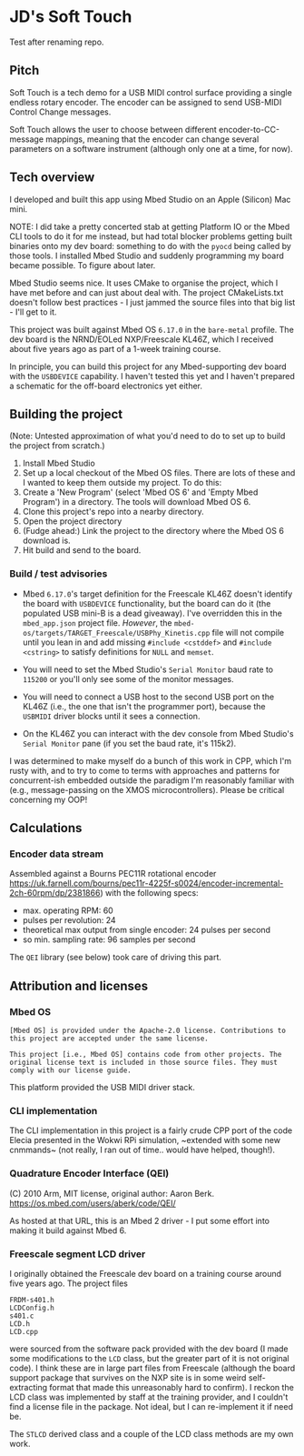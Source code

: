 # JD's Soft Touch 

Test after renaming repo.

## Pitch

Soft Touch is a tech demo for a USB MIDI control surface providing a single endless rotary encoder. The encoder can be assigned to send USB-MIDI Control Change messages.

Soft Touch allows the user to choose between different encoder-to-CC-message mappings, meaning that the encoder can change several parameters on a software instrument (although only one at a time, for now).

## Tech overview 

I developed and built this app using Mbed Studio on an Apple (Silicon) Mac mini. 

NOTE: I did take a pretty concerted stab at getting Platform IO or the Mbed CLI tools to do it for me instead, but had total blocker problems getting built binaries onto my dev board: something to do with the  `pyocd` being called by those tools. I installed Mbed Studio and suddenly programming my board became possible. To figure about later. 

Mbed Studio seems nice. It uses CMake to organise the project, which I have met before and can just about deal with. The project CMakeLists.txt doesn't follow best practices - I just jammed the source files into that big list - I'll get to it.

This project was built against Mbed OS `6.17.0` in the `bare-metal` profile. The dev board is the NRND/EOLed NXP/Freescale KL46Z, which I received about five years ago as part of a 1-week training course.

In principle, you can build this project for any Mbed-supporting dev board with the `USBDEVICE` capability. I haven't tested this yet and I haven't prepared a schematic for the off-board electronics yet either. 

## Building the project

(Note: Untested approximation of what you'd need to do to set up to build the project from scratch.)

1. Install Mbed Studio 
2. Set up a local checkout of the Mbed OS files. There are lots of these and I wanted to keep them outside my project. To do this: 
3. Create a 'New Program' (select 'Mbed OS 6' and 'Empty Mbed Program') in a directory. The tools will download Mbed OS 6.
4. Clone this project's repo into a nearby directory. 
5. Open the project directory 
6. (Fudge ahead:) Link the project to the directory where the Mbed OS 6 download is.
7. Hit build and send to the board. 

### Build / test advisories  

* Mbed `6.17.0`'s target definition for the Freescale KL46Z doesn't identify the board with `USBDEVICE` functionality, but the board can do it (the populated USB mini-B is a dead giveaway). I've overridden this in the `mbed_app.json` project file. 
*However*, the `mbed-os/targets/TARGET_Freescale/USBPhy_Kinetis.cpp` file will not compile until you lean in and add missing `#include <cstddef>` and `#include <cstring>` to satisfy definitions for `NULL` and `memset`.

* You will need to set the Mbed Studio's `Serial Monitor` baud rate to `115200` or you'll only see some of the monitor messages.

* You will need to connect a USB host to the second USB port on the KL46Z (i.e., the one that isn't the programmer port), because the `USBMIDI` driver blocks until it sees a connection.

* On the KL46Z you can interact with the dev console from Mbed Studio's `Serial Monitor` pane (if you set the baud rate, it's 115k2). 

I was determined to make myself do a bunch of this work in CPP, which I'm rusty with, and to try to come to terms with approaches and patterns for concurrent-ish embedded outside the paradigm I'm reasonably familiar with (e.g., message-passing on the XMOS microcontrollers). Please be critical concerning my OOP!

## Calculations

### Encoder data stream 
Assembled against a Bourns PEC11R rotational encoder https://uk.farnell.com/bourns/pec11r-4225f-s0024/encoder-incremental-2ch-60rpm/dp/2381866) with the following specs:

* max. operating RPM: 60
* pulses per revolution: 24
* theoretical max output from single encoder: 24 pulses per second 
* so min. sampling rate: 96 samples per second

The `QEI` library (see below) took care of driving this part. 

## Attribution and licenses

### Mbed OS

```
[Mbed OS] is provided under the Apache-2.0 license. Contributions to this project are accepted under the same license. 

This project [i.e., Mbed OS] contains code from other projects. The original license text is included in those source files. They must comply with our license guide.
```

This platform provided the USB MIDI driver stack.

### CLI implementation

The CLI implementation in this project is a fairly crude CPP port of the code Elecia presented in the Wokwi RPi simulation, ~extended with some new cnmmands~ (not really, I ran out of time.. would have helped, though!).

### Quadrature Encoder Interface (QEI)

(C) 2010 Arm, MIT license, original author: Aaron Berk. https://os.mbed.com/users/aberk/code/QEI/

As hosted at that URL, this is an Mbed 2 driver - I put some effort into making it build against Mbed 6.

### Freescale segment LCD driver 

I originally obtained the Freescale dev board on a training course around five years ago. The project files 

```
FRDM-s401.h 
LCDConfig.h 
s401.c 
LCD.h 
LCD.cpp
```

were sourced from the software pack provided with the dev board (I made some modifications to the `LCD` class, but the greater part of it is not original code). I think these are in large part files from Freescale (although the board support package that survives on the NXP site is in some weird self-extracting format that made this unreasonably hard to confirm). I reckon the LCD class was implemented by staff at the training provider, and I couldn't find a license file in the package. Not ideal, but I can re-implement it if need be. 

The `STLCD` derived class and a couple of the LCD class methods are my own work.


